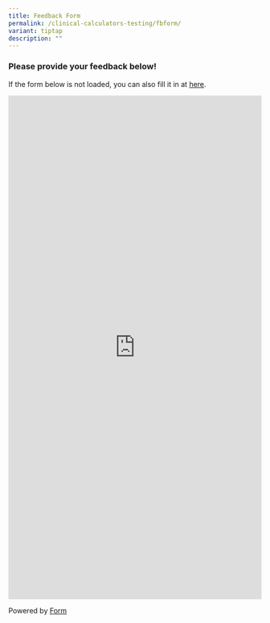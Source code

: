 ```yaml
---
title: Feedback Form
permalink: /clinical-calculators-testing/fbform/
variant: tiptap
description: ""
---
```

<h3>Please provide your feedback below!</h3>
<p></p>
<p>If the form below is not loaded, you can also fill it in at <a href="https://form.gov.sg/65b7149b80a538729382d369" rel="noopener noreferrer nofollow" target="_blank">here</a>.</p>
<div class="iframe-wrapper">
<iframe style="width: 100%; height: 1000px" allowfullscreen="true" frameborder="0" src="https://form.gov.sg/65b7149b80a538729382d369"></iframe>
</div>
<p>Powered by <a href="https://form.gov.sg" rel="noopener noreferrer nofollow" target="_blank">Form</a>
</p>